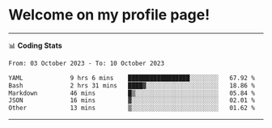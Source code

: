 # Welcome on my profile page!
<!-- print(("dralla"[::-1]+"s").capitalize()) -->

<!-- ---
👨🏻‍💻 **Busy With**
* Learning new Skills.
* Building small Projects.
* Being helpful. -->

---
📊 **Coding Stats**
<!--START_SECTION:waka-->

```txt
From: 03 October 2023 - To: 10 October 2023

YAML             9 hrs 6 mins    █████████████████░░░░░░░░   67.92 %
Bash             2 hrs 31 mins   ████▓░░░░░░░░░░░░░░░░░░░░   18.86 %
Markdown         46 mins         █▒░░░░░░░░░░░░░░░░░░░░░░░   05.84 %
JSON             16 mins         ▓░░░░░░░░░░░░░░░░░░░░░░░░   02.01 %
Other            13 mins         ▒░░░░░░░░░░░░░░░░░░░░░░░░   01.62 %
```

<!--END_SECTION:waka-->
---
